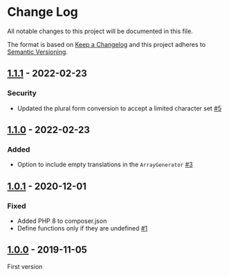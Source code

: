 # Change Log

All notable changes to this project will be documented in this file.

The format is based on [Keep a Changelog](http://keepachangelog.com/)
and this project adheres to [Semantic Versioning](http://semver.org/).

## [1.1.1] - 2022-02-23
### Security
- Updated the plural form conversion to accept a limited character set [#5]

## [1.1.0] - 2022-02-23
### Added
- Option to include empty translations in the `ArrayGenerator` [#3]

## [1.0.1] - 2020-12-01
### Fixed
- Added PHP 8 to composer.json
- Define functions only if they are undefined [#1]

## [1.0.0] - 2019-11-05
First version

[#1]: https://github.com/php-gettext/Translator/issues/1
[#3]: https://github.com/php-gettext/Translator/issues/3
[#5]: https://github.com/php-gettext/Translator/issues/5

[1.1.1]: https://github.com/php-gettext/Translator/compare/v1.1.0...v1.1.1
[1.1.0]: https://github.com/php-gettext/Translator/compare/v1.0.1...v1.1.0
[1.0.1]: https://github.com/php-gettext/Translator/compare/v1.0.0...v1.0.1
[1.0.0]: https://github.com/php-gettext/Translator/releases/tag/v1.0.0
